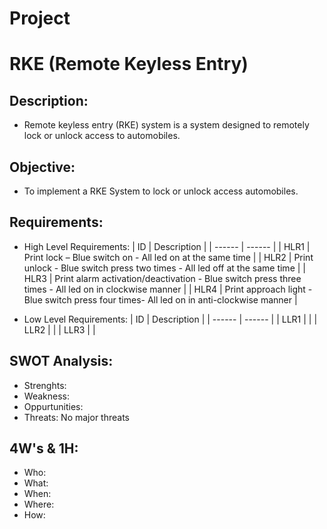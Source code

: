 # Project
# RKE (Remote Keyless Entry)
## Description:
* Remote keyless entry (RKE) system is a system designed to remotely lock or unlock access to automobiles. 
## Objective:
* To implement a RKE System to lock or unlock access automobiles.
## Requirements:
* High Level Requirements:
|  ID  |  Description  |
| ------  | ------  |
|  HLR1  |  Print lock – Blue switch on - All led on at the same time  | 
|  HLR2  |  Print unlock - Blue switch press two times - All led off at the same time  |
|  HLR3  |  Print alarm activation/deactivation - Blue switch press three times - All led on in clockwise manner  |
|  HLR4  |  Print approach light - Blue switch press four times- All led on in anti-clockwise manner  | 

* Low Level Requirements:
|  ID  |  Description  |
|  ------  |  ------  |
|  LLR1  |    |
|  LLR2  |    |
|  LLR3  |    |
## SWOT Analysis:
* Strenghts: 
* Weakness:  
* Oppurtunities: 
* Threats: No major threats
## 4W's & 1H:
* Who: 
* What: 
* When: 
* Where: 
* How: 
